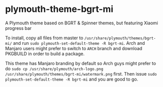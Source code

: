 # plymouth-theme-bgrt-mi
A Plymouth theme based on BGRT &amp; Spinner themes, but featuring Xiaomi progress bar

To install, copy all files from master to `/usr/share/plymouth/themes/bgrt-mi/` and run `sudo plymouth-set-default-theme -R bgrt-mi`.
Arch and Manjaro users might prefer to switch to `ARCH` branch and download PKGBUILD in order to build a package.

This theme has Manjaro branding by default so Arch guys might prefer to do `sudo cp /usr/share/plymouth/arch-logo.png /usr/share/plymouth/themes/bgrt-mi/watermark.png` first.
Then issue `sudo plymouth-set-default-theme -R bgrt-mi` and you are good to go.
